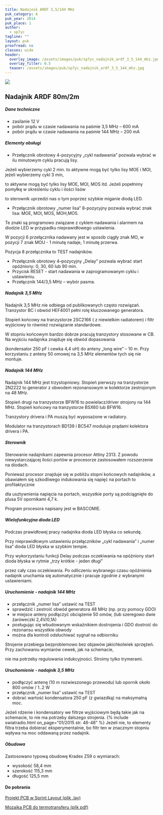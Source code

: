 ```yaml
---
title: Nadajnik ARDF 3,5/144 MHz
puk_category: A
puk_year: 2014
puk_place: 1
author: 
  - sp7yc
tagline: ""
layout: puk
proofread: no
classes: wide
header:
  overlay_image: /assets/images/puk/sp7yc_nadajnik_ardf_3_5_144_mhz.jpg
  overlay_filter: 0.5
  teaser: /assets/images/puk/sp7yc_nadajnik_ardf_3_5_144_mhz.jpg
---
```






 



![](assets/data/img/projects/2014-1-0.jpg) 



Nadajnik ARDF 80m/2m
--------------------







##### Dane techniczne




* zasilanie 12 V
* pobór prądu w czasie nadawania na paśmie 3,5 MHz – 600 mA
* pobór prądu w czasie nadawania na paśmie 144 MHz – 200 mA




##### Elementy obsługi




* Przełącznik obrotowy 4-pozycyjny „cykl nadawania” pozwala wybrać w ilu minutowym cyklu pracują lisy.

 Jeżeli wybierzemy cykl 2 min. to aktywne mogą być tylko lisy MOE i MOI, jeżeli wybierzemy cykl 3 min,

 to aktywne mogą być tylko lisy MOE, MOI, MOS itd. Jeżeli popełnimy pomyłkę w określeniu cyklu i ilości lisów

 to sterownik uprzedzi nas o tym poprzez szybkie miganie diodą LED.
* Przełącznik obrotowy „numer lisa” 8-pozycyjny pozwala wybrać znak lisa: MOE, MOI, MOS, MOH,MO5.

 Te znaki są programowo związane z cyklem nadawania i alarmem na diodzie LED w przypadku nieprawidłowego ustawienia.

 W pozycji 6 przełącznika nadawany jest w sposób ciągły znak MO, w pozycji 7 znak MOU - 1 minutę nadaje, 1 minutę przerwa.

 Pozycja 8 przełącznika to TEST nadajników.
* Przełącznik obrotowy 4–pozycyjny „Delay” pozwala wybrać start opóźniony: 0, 30, 60 lub 90 min.
* Przycisk RESET - start nadawania w zaprogramowanym cyklu i ustawieniu.
* Przełącznik 144/3,5 MHz – wybór pasma.




##### Nadajnik 3,5 MHz




 Nadajnik 3,5 MHz nie odbiega od publikowanych często rozwiązań. Tranzystor BC i obwód HEF4001 pełni rolę kluczowanego generatora.

 Stopień końcowy na tranzystorze 2SC2166 ( z niewielkim radiatorem) i filtr wyjściowy to również rozwiązanie standardowe.

 W stopniu końcowym bardzo dobrze pracują tranzystory stosowane w CB. Na wyjściu nadajnika znajduje się obwód dopasowania

 (kondensator 250 pF i cewka 4,4 uH) do anteny „long wire” – 10 m. Przy korzystaniu z anteny 50 omowej na 3,5 MHz elementów tych się nie montuje.




##### Nadajnik 144 MHz




 Nadajnik 144 MHz jest trzystopniowy. Stopień pierwszy na tranzystorze 2N2222 to generator z obwodem rezonansowym w kolektorze zestrojonym na 48 MHz.

 Stopień drugi na tranzystorze BFW16 to powielacz/driver strojony na 144 MHz. Stopień końcowy na tranzystorze BSX60 lub BFW16.

 Tranzystory drivera i PA muszą być wyposażone w radiatory.

 Modulator na tranzystorach BD139 i BC547 moduluje prądami kolektora drivera i PA.




##### Sterownik




 Sterowanie nadajnikami zapewnia procesor Attiny 2313. Z powodu niewystarczającej ilości portów w procesorze zastosowałem rozszerzenie na diodach.

 Ponieważ procesor znajduje się w pobliżu stopni końcowych nadajników, a obawiałem się szkodliwego indukowania się napięć na portach to profilaktycznie

 dla usztywnienia napięcia na portach, wszystkie porty są podciągnięte do plusa 5V opornikami 4,7 k.

Program procesora napisany jest w BASCOMIE.




##### Wielofunkcyjna dioda LED




 Podczas prawidłowej pracy nadajnika dioda LED błyska co sekundę.

 Przy nieprawidłowym ustawieniu przełączników „cykl nadawania” i „numer lisa” dioda LED błyska w szybkim tempie.

 Przy wykorzystaniu funkcji Delay podczas oczekiwania na opóźniony start dioda błyska w rytmie „trzy krótkie - jeden długi”

 przez cały czas oczekiwania. Po odliczeniu wybranego czasu opóźnienia nadajnik uruchamia się automatycznie i pracuje zgodnie z wybranymi ustawieniami.

 


##### Uruchomienie - nadajnik 144 MHz




* przełącznik „numer lisa” ustawić na TEST
* sprawdzić i zestroić obwód generatora 48 MHz (np. przy pomocy GDO)
* w miejsce anteny podłączyć obciążenie 50 omów, (lub szeregowo dwie żaróweczki 2,4V/0,1A)
* posługując się wbudowanym wskaźnikiem dostrojenia i GDO dostroić do rezonansu wszystkie obwody
* można dla kontroli odsłuchiwać sygnał na odbiorniku






 Strojenie przebiega bezproblemowo bez objawów jakichkolwiek sprzężeń. Przy zachowaniu wymiarów cewek, jak na schemacie,

 nie ma potrzeby regulowania indukcyjności. Stroimy tylko trymerami.




##### Uruchomienie - nadajnik 3,5 MHz




* podłączyć antenę (10 m rozwieszonego przewodu) lub opornik około 800 omów / 1..2 W
* przełącznik „numer lisa” ustawić na TEST
* dobrać wartość kondensatora 250 pF (z gwiazdką) na maksymalną moc.

 Jeżeli rdzenie i kondensatory we filtrze wyjściowym będą takie jak na schemacie, to nie ma potrzeby dalszego strojenia.
{% include swiatradio.html on_page="01/2015 str. 46-48" %}
 Jeżeli nie, to elementy filtra trzeba dobierać eksperymentalnie, bo filtr ten w znacznym stopniu wpływa na moc oddawaną przez nadajnik.




##### Obudowa





 Zastosowano typową obudowę Kradex Z59 o wymiarach:

 * wysokość 58,4 mm
* szerokość 115,3 mm
* długość 125,5 mm





#### Do pobrania

[Projekt PCB w Sprint Layout (plik .lay)](/assets/bin/SP7YC_Nadajnik-ARDF.lay)

[Mozaika PCB do termotransferu (plik pdf)](/assets/bin/SP7YC_Nadajnik-ARDF_PCB.pdf)






 





 


